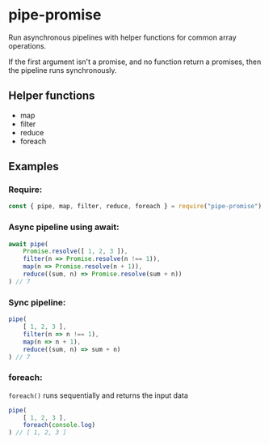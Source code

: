 # pipe-promise

Run asynchronous pipelines with helper functions for common array operations.

If the first argument isn't a promise, and no function return a promises, then the pipeline runs synchronously.

## Helper functions

* map
* filter
* reduce
* foreach

## Examples

### Require:

```js
const { pipe, map, filter, reduce, foreach } = require("pipe-promise")
```

### Async pipeline using await:

```js
await pipe(
    Promise.resolve([ 1, 2, 3 ]),
    filter(n => Promise.resolve(n !== 1)),
    map(n => Promise.resolve(n + 1)),
    reduce((sum, n) => Promise.resolve(sum + n))
) // 7
```

### Sync pipeline:

```js
pipe(
    [ 1, 2, 3 ],
    filter(n => n !== 1),
    map(n => n + 1),
    reduce((sum, n) => sum + n)
) // 7
```

### foreach:

`foreach()` runs sequentially and returns the input data

```js
pipe(
    [ 1, 2, 3 ],
    foreach(console.log)
) // [ 1, 2, 3 ]
```